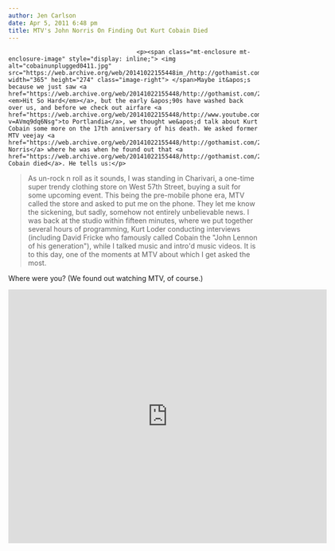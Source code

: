 ```yaml
---
author: Jen Carlson
date: Apr 5, 2011 6:48 pm
title: MTV's John Norris On Finding Out Kurt Cobain Died
---
```


	
										<p><span class="mt-enclosure mt-enclosure-image" style="display: inline;"> <img alt="cobainunplugged0411.jpg" src="https://web.archive.org/web/20141022155448im_/http://gothamist.com/attachments/arts_jen/cobainunplugged0411.jpg" width="365" height="274" class="image-right"> </span>Maybe it&apos;s because we just saw <a href="https://web.archive.org/web/20141022155448/http://gothamist.com/2011/03/29/about_last_nights_hole_reunion_at_m.php"><em>Hit So Hard</em></a>, but the early &apos;90s have washed back over us, and before we check out airfare <a href="https://web.archive.org/web/20141022155448/http://www.youtube.com/watch?v=AVmq9dq6Nsg">to Portlandia</a>, we thought we&apos;d talk about Kurt Cobain some more on the 17th anniversary of his death. We asked former MTV veejay <a href="https://web.archive.org/web/20141022155448/http://gothamist.com/2008/12/30/john_norris_mtv_news.php">John Norris</a> where he was when he found out that <a href="https://web.archive.org/web/20141022155448/http://gothamist.com/2011/04/05/the_death_of_kurt_cobain_17_years_l.php">Kurt Cobain died</a>. He tells us:</p>

<blockquote>As un-rock n roll as it sounds, I was standing in Charivari, a one-time super trendy clothing store on West 57th Street, buying a suit for some upcoming event. This being the pre-mobile phone era, MTV called the store and asked to put me on the phone. They let me know the sickening, but sadly, somehow not entirely unbelievable news.  I was back at the studio within fifteen minutes, where we put together several hours of programming, Kurt Loder conducting interviews (including David Fricke who famously called Cobain the &quot;John Lennon of his generation&quot;), while I talked music and intro&apos;d music videos. It is to this day, one of the moments at MTV about which I get asked the most.</blockquote>

<p>Where were you? (We found out watching MTV, of course.)</p>

<p><iframe title="YouTube video player" width="640" height="510" src="https://web.archive.org/web/20141022155448if_/http://www.youtube.com/embed/fGyYHRoSbws" frameborder="0" allowfullscreen></iframe></p>					
										
									
				